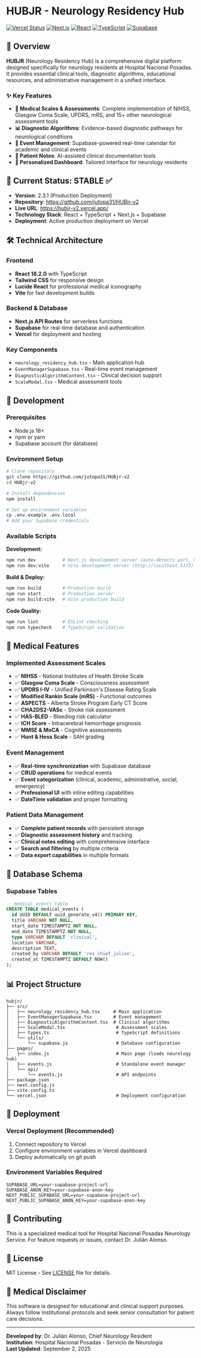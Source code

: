 # HUBJR - Neurology Residency Hub

[![Vercel Status](https://img.shields.io/badge/Vercel-Deployed-brightgreen)](https://github.com/jutopa31/HUBjr-v2)
[![Next.js](https://img.shields.io/badge/Next.js-14.2.31-blue)](https://nextjs.org/)
[![React](https://img.shields.io/badge/React-18.2.0-61DAFB)](https://reactjs.org/)
[![TypeScript](https://img.shields.io/badge/TypeScript-5.2.2-3178C6)](https://www.typescriptlang.org/)
[![Supabase](https://img.shields.io/badge/Supabase-Database-3ECF8E)](https://supabase.com/)

## 🏥 Overview

**HUBJR** (Neurology Residency Hub) is a comprehensive digital platform designed specifically for neurology residents at Hospital Nacional Posadas. It provides essential clinical tools, diagnostic algorithms, educational resources, and administrative management in a unified interface.

### ✨ Key Features

- **🧠 Medical Scales & Assessments**: Complete implementation of NIHSS, Glasgow Coma Scale, UPDRS, mRS, and 15+ other neurological assessment tools
- **📊 Diagnostic Algorithms**: Evidence-based diagnostic pathways for neurological conditions
- **📅 Event Management**: Supabase-powered real-time calendar for academic and clinical events
- **📝 Patient Notes**: AI-assisted clinical documentation tools
- **🎯 Personalized Dashboard**: Tailored interface for neurology residents

## 🚀 Current Status: STABLE ✅

- **Version**: 2.3.1 (Production Deployment)
- **Repository**: https://github.com/jutopa31/HUBjr-v2
- **Live URL**: https://hubjr-v2.vercel.app/
- **Technology Stack**: React + TypeScript + Next.js + Supabase
- **Deployment**: Active production deployment on Vercel

## 🛠️ Technical Architecture

### Frontend
- **React 18.2.0** with TypeScript
- **Tailwind CSS** for responsive design
- **Lucide React** for professional medical iconography
- **Vite** for fast development builds

### Backend & Database
- **Next.js API Routes** for serverless functions
- **Supabase** for real-time database and authentication
- **Vercel** for deployment and hosting

### Key Components
- `neurology_residency_hub.tsx` - Main application hub
- `EventManagerSupabase.tsx` - Real-time event management
- `DiagnosticAlgorithmContent.tsx` - Clinical decision support
- `ScaleModal.tsx` - Medical assessment tools

## 🔧 Development

### Prerequisites
- Node.js 18+ 
- npm or yarn
- Supabase account (for database)

### Environment Setup
```bash
# Clone repository
git clone https://github.com/jutopa31/HUBjr-v2
cd HUBjr-v2

# Install dependencies
npm install

# Set up environment variables
cp .env.example .env.local
# Add your Supabase credentials
```

### Available Scripts

**Development:**
```bash
npm run dev          # Next.js development server (auto-detects port, usually 3001)
npm run dev:vite     # Vite development server (http://localhost:5173)
```

**Build & Deploy:**
```bash
npm run build        # Production build
npm run start        # Production server
npm run build:vite   # Vite production build
```

**Code Quality:**
```bash
npm run lint         # ESLint checking
npm run typecheck    # TypeScript validation
```

## 🏥 Medical Features

### Implemented Assessment Scales
- ✅ **NIHSS** - National Institutes of Health Stroke Scale
- ✅ **Glasgow Coma Scale** - Consciousness assessment
- ✅ **UPDRS I-IV** - Unified Parkinson's Disease Rating Scale
- ✅ **Modified Rankin Scale (mRS)** - Functional outcomes
- ✅ **ASPECTS** - Alberta Stroke Program Early CT Score
- ✅ **CHA2DS2-VASc** - Stroke risk assessment
- ✅ **HAS-BLED** - Bleeding risk calculator
- ✅ **ICH Score** - Intracerebral hemorrhage prognosis
- ✅ **MMSE & MoCA** - Cognitive assessments
- ✅ **Hunt & Hess Scale** - SAH grading

### Event Management
- ✅ **Real-time synchronization** with Supabase database
- ✅ **CRUD operations** for medical events
- ✅ **Event categorization** (clinical, academic, administrative, social, emergency)
- ✅ **Professional UI** with inline editing capabilities
- ✅ **DateTime validation** and proper formatting

### Patient Data Management
- ✅ **Complete patient records** with persistent storage
- ✅ **Diagnostic assessment history** and tracking
- ✅ **Clinical notes editing** with comprehensive interface
- ✅ **Search and filtering** by multiple criteria
- ✅ **Data export capabilities** in multiple formats

## 🔐 Database Schema

### Supabase Tables
```sql
-- medical_events table
CREATE TABLE medical_events (
  id UUID DEFAULT uuid_generate_v4() PRIMARY KEY,
  title VARCHAR NOT NULL,
  start_date TIMESTAMPTZ NOT NULL,
  end_date TIMESTAMPTZ NOT NULL,
  type VARCHAR DEFAULT 'clinical',
  location VARCHAR,
  description TEXT,
  created_by VARCHAR DEFAULT 'res_chief_julian',
  created_at TIMESTAMPTZ DEFAULT NOW()
);
```

## 📊 Project Structure

```
hubjr/
├── src/
│   ├── neurology_residency_hub.tsx     # Main application
│   ├── EventManagerSupabase.tsx        # Event management
│   ├── DiagnosticAlgorithmContent.tsx  # Clinical algorithms
│   ├── ScaleModal.tsx                   # Assessment scales
│   ├── types.ts                         # TypeScript definitions
│   └── utils/
│       └── supabase.js                  # Database configuration
├── pages/
│   ├── index.js                         # Main page (loads neurology hub)
│   ├── events.js                        # Standalone event manager
│   └── api/
│       └── events.js                    # API endpoints
├── package.json
├── next.config.js
├── vite.config.ts
└── vercel.json                          # Deployment configuration
```

## 🚀 Deployment

### Vercel Deployment (Recommended)
1. Connect repository to Vercel
2. Configure environment variables in Vercel dashboard
3. Deploy automatically on git push

### Environment Variables Required
```env
SUPABASE_URL=your-supabase-project-url
SUPABASE_ANON_KEY=your-supabase-anon-key
NEXT_PUBLIC_SUPABASE_URL=your-supabase-project-url
NEXT_PUBLIC_SUPABASE_ANON_KEY=your-supabase-anon-key
```

## 👥 Contributing

This is a specialized medical tool for Hospital Nacional Posadas Neurology Service. For feature requests or issues, contact Dr. Julián Alonso.

## 📄 License

MIT License - See [LICENSE](LICENSE) file for details.

## 🏥 Medical Disclaimer

This software is designed for educational and clinical support purposes. Always follow institutional protocols and seek senior consultation for patient care decisions.

---

**Developed by**: Dr. Julián Alonso, Chief Neurology Resident  
**Institution**: Hospital Nacional Posadas - Servicio de Neurología  
**Last Updated**: September 2, 2025